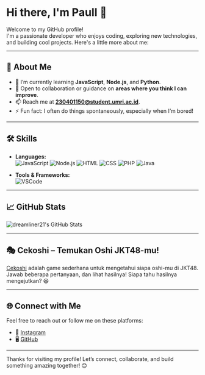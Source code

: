 # Hi there, I'm Paull 👋

Welcome to my GitHub profile!  
I'm a passionate developer who enjoys coding, exploring new technologies, and building cool projects. Here's a little more about me:

---

## 🚀 About Me

- 🌱 I’m currently learning **JavaScript**, **Node.js**, and **Python**.  
- 🤔 Open to collaboration or guidance on **areas where you think I can improve**.  
- 📫 Reach me at **[230401150@student.umri.ac.id](mailto:230401150@student.umri.ac.id)**.  
- ⚡ Fun fact: I often do things spontaneously, especially when I’m bored!  

---

## 🛠️ Skills

- **Languages:**  
  ![JavaScript](https://img.shields.io/badge/-JavaScript-F7DF1E?logo=javascript&logoColor=000) 
  ![Node.js](https://img.shields.io/badge/-Node.js-339933?logo=node.js&logoColor=white) 
  ![HTML](https://img.shields.io/badge/-HTML5-E34F26?logo=html5&logoColor=white) 
  ![CSS](https://img.shields.io/badge/-CSS3-1572B6?logo=css3&logoColor=white) 
  ![PHP](https://img.shields.io/badge/-PHP-777BB4?logo=php&logoColor=white) 
  ![Java](https://img.shields.io/badge/-Java-007396?logo=java&logoColor=white)

- **Tools & Frameworks:**  
  ![VSCode](https://img.shields.io/badge/-VSCode-007ACC?logo=visual-studio-code&logoColor=white)

---

## 📈 GitHub Stats

![dreamliner21's GitHub Stats](https://github-readme-stats.vercel.app/api?username=dreamliner21&show_icons=true&theme=radical)

---

## 🎭 Cekoshi – Temukan Oshi JKT48-mu!  

[Cekoshi](https://cekoshi.dreamliner21.xyz) adalah game sederhana untuk mengetahui siapa oshi-mu di JKT48. Jawab beberapa pertanyaan, dan lihat hasilnya! Siapa tahu hasilnya mengejutkan? 😆

---

## 🌐 Connect with Me

Feel free to reach out or follow me on these platforms:

- 🌟 [Instagram](https://instagram.com/fhinz_anxiety)  
- 🖥️ [GitHub](https://github.com/Fhynn)

---

Thanks for visiting my profile! Let’s connect, collaborate, and build something amazing together! 😊

<!--
**Fhynn/Fhynn** is a ✨ _special_ ✨ repository because its `README.md` (this file) appears on your GitHub profile.

Here are some ideas to get you started:

- 🔭 I’m currently working on ...
- 🌱 I’m currently learning ...
- 👯 I’m looking to collaborate on ...
- 🤔 I’m looking for help with ...
- 💬 Ask me about ...
- 📫 How to reach me: ...
- 😄 Pronouns: ...
- ⚡ Fun fact: ...
-->
